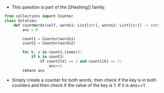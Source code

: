 - This question is part of the [[Hashing]] family. 

```python
from collections import Counter
class Solution:
    def countWords(self, words1: List[str], words2: List[str]) -> int:
        ans = 0 

        count1 = Counter(words1)
        count2 = Counter(words2)

        for k, v in count1.items(): 
            if k in count2:
                if count2[k] == 1 and count1[k] == 1: 
                    ans+=1
        return ans
```

- Simply create a counter for both words, then check if the key is in both counters and then check if the value of the key is 1. If it is ans+=1 